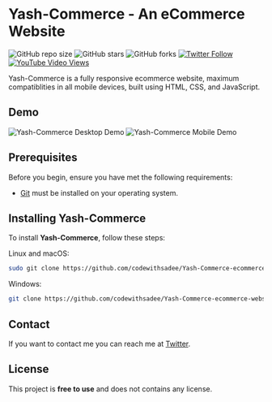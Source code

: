 # Yash-Commerce - An eCommerce Website

![GitHub repo size](https://img.shields.io/github/repo-size/codewithsadee/Yash-Commerce-ecommerce-website)
![GitHub stars](https://img.shields.io/github/stars/codewithsadee/Yash-Commerce-ecommerce-website?style=social)
![GitHub forks](https://img.shields.io/github/forks/codewithsadee/Yash-Commerce-ecommerce-website?style=social)
[![Twitter Follow](https://img.shields.io/twitter/follow/codewithsadee_?style=social)](https://twitter.com/intent/follow?screen_name=codewithsadee_)
[![YouTube Video Views](https://img.shields.io/youtube/views/3l8Lob4ysI0?style=social)](https://youtu.be/3l8Lob4ysI0)

Yash-Commerce is a fully responsive ecommerce website, maximum compatiblities in all mobile devices, built using HTML, CSS, and JavaScript.

## Demo

![Yash-Commerce Desktop Demo](./website-demo-image/desktop.png "Desktop Demo")
![Yash-Commerce Mobile Demo](./website-demo-image/mobile.png "Mobile Demo")

## Prerequisites

Before you begin, ensure you have met the following requirements:

* [Git](https://git-scm.com/downloads "Download Git") must be installed on your operating system.

## Installing Yash-Commerce

To install **Yash-Commerce**, follow these steps:

Linux and macOS:

```bash
sudo git clone https://github.com/codewithsadee/Yash-Commerce-ecommerce-website.git
```

Windows:

```bash
git clone https://github.com/codewithsadee/Yash-Commerce-ecommerce-website.git
```

## Contact

If you want to contact me you can reach me at [Twitter](https://www.twitter.com/codewithsadee).

## License

This project is **free to use** and does not contains any license.
